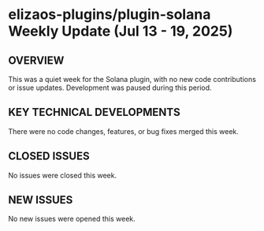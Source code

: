 # elizaos-plugins/plugin-solana Weekly Update (Jul 13 - 19, 2025)

## OVERVIEW
This was a quiet week for the Solana plugin, with no new code contributions or issue updates. Development was paused during this period.

## KEY TECHNICAL DEVELOPMENTS
There were no code changes, features, or bug fixes merged this week.

## CLOSED ISSUES
No issues were closed this week.

## NEW ISSUES
No new issues were opened this week.